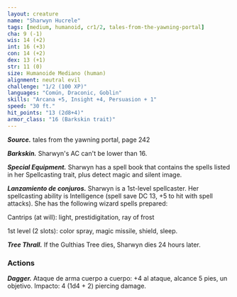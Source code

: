 ```yaml
---
layout: creature
name: "Sharwyn Hucrele"
tags: [medium, humanoid, cr1/2, tales-from-the-yawning-portal]
cha: 9 (-1)
wis: 14 (+2)
int: 16 (+3)
con: 14 (+2)
dex: 13 (+1)
str: 11 (0)
size: Humanoide Mediano (human)
alignment: neutral evil
challenge: "1/2 (100 XP)"
languages: "Común, Draconic, Goblin"
skills: "Arcana +5, Insight +4, Persuasion + 1"
speed: "30 ft."
hit_points: "13 (2d8+4)"
armor_class: "16 (Barkskin trait)"
---
```


***Source.*** tales from the yawning portal,  page 242

***Barkskin.*** Sharwyn's AC can't be lower than 16.

***Special Equipment.*** Sharwyn has a spell book that contains the spells listed in her Spellcasting trait, plus detect magic and silent image.

***Lanzamiento de conjuros.*** Sharwyn is a 1st-level spellcaster. Her spellcasting ability is Intelligence (spell save DC 13, +5 to hit with spell attacks). She has the following wizard spells prepared:

Cantrips (at will): light, prestidigitation, ray of frost

1st level (2 slots): color spray, magic missile, shield, sleep.

***Tree Thrall.*** If the Gulthias Tree dies, Sharwyn dies 24 hours later.

### Actions

***Dagger.*** Ataque de arma cuerpo a cuerpo: +4 al ataque, alcance 5 pies, un objetivo. Impacto: 4 (1d4 + 2) piercing damage.